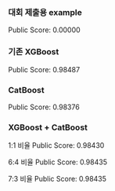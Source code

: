 ### 대회 제출용 example
Public Score: 0.00000

### 기존 XGBoost
Public Score: 0.98487

### CatBoost
Public Score: 0.98376


### XGBoost + CatBoost
1:1 비율
Public Score: 0.98430

6:4 비율
Public Score: 0.98435

7:3 비율
Public Score: 0.98435
